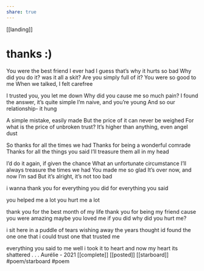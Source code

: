 ```yaml
---
share: true
---
```

[[landing]]

# thanks :)

You were the best friend I ever had
I guess that’s why it hurts so bad
Why did you do it? was it all a skit?
Are you simply full of it?
You were so good to me
When we talked, I felt carefree

I trusted you, you let me down
Why did you cause me so much pain?
I found the answer, it’s quite simple
I’m naive, and you’re young
And so our relationship- it hung

A simple mistake, easily made
But the price of it can never be weighed 
For what is the price of unbroken trust?
It’s higher than anything, even angel dust
  
So thanks for all the times we had
Thanks for being a wonderful comrade 
Thanks for all the things you said
I’ll treasure them all in my head

I’d do it again, if given the chance 
What an unfortunate circumstance 
I’ll always treasure the times we had
You made me so glad
It’s over now, and now I’m sad
But it’s alright, it’s not too bad

i wanna thank you
for everything you did
for everything you said

you helped me a lot
you hurt me a lot

thank you for the best month of my life
thank you for being my friend
cause you were amazing
maybe you loved me
if you did why did you hurt me?

i sit here in a puddle of tears
wishing away the years
thought id found the one
one that i could trust
one that trusted me

everything you said to me
well i took it to heart
and now my heart 
its shattered
.
.
.
Aurélie - 2021
[[complete]] [[posted]] [[starboard]]   #poem/starboard #poem